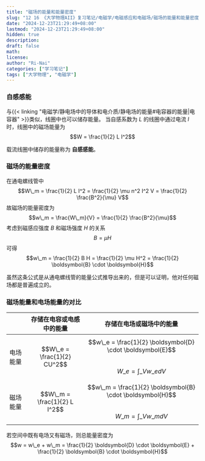 ```yaml
---
title: "磁场的能量和能量密度"
slug: "12 16 《大学物理AII》复习笔记/电磁学/电磁感应和电磁场/磁场的能量和能量密度"
date: "2024-12-23T21:29:49+08:00"
lastmod: "2024-12-23T21:29:49+08:00"
hidden: true
description:
draft: false
math:
license:
author: "Ri-Nai"
categories: ["学习笔记"]
tags: ["大学物理", "电磁学"]
---
```

### 自感感能
与{{< linking "电磁学/静电场中的导体和电介质/静电场的能量#电容器的能量|电容器" >}}类似，线圈中也可以储存能量。
当自感系数为 $L$ 的线圈中通过电流 $I$ 时，线圈中的磁场能量为
$$W = \frac{1}{2} L I^2$$

载流线圈中储存的能量称为 **自感感能**。

### 磁场的能量密度
在通电螺线管中
$$W\_m = \frac{1}{2} L I^2 = \frac{1}{2} \mu n^2 I^2 V = \frac{1}{2} \frac{B^2}{\mu} V$$
故磁场的能量密度为
$$w\_m = \frac{W\_m}{V} = \frac{1}{2} \frac{B^2}{\mu}$$
考虑到磁感应强度 $B$ 和磁场强度 $H$ 的关系
$$B = \mu H$$
可得
$$w\_m = \frac{1}{2} B H = \frac{1}{2} \mu H^2 = \frac{1}{2} \boldsymbol{B} \cdot \boldsymbol{H}$$

虽然这条公式是从通电螺线管的能量公式推导出来的，但是可以证明，他对任何磁场都是普遍成立的。

### 磁场能量和电场能量的对比
| | 存储在电容或电感中的能量 | 存储在电场或磁场中的能量 |
| :--- | --- | --- |
| 电场能量 | $$W\_e = \frac{1}{2} CU^2$$ | $$w\_e = \frac{1}{2} \boldsymbol{D} \cdot \boldsymbol{E}$$ <br> $$W\_e = \int\_V w\_e dV$$ |
| 磁场能量 | $$W\_m = \frac{1}{2} L I^2$$ | $$w\_m = \frac{1}{2} \boldsymbol{B} \cdot \boldsymbol{H}$$ <br> $$W\_m = \int\_V w\_m dV$$ |

若空间中既有电场又有磁场，则总能量密度为
$$w = w\_e + w\_m = \frac{1}{2} \boldsymbol{D} \cdot \boldsymbol{E} + \frac{1}{2} \boldsymbol{B} \cdot \boldsymbol{H}$$
